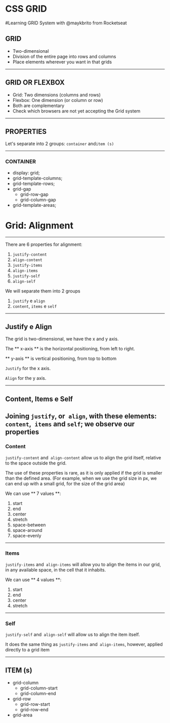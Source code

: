 # CSS GRID

#Learning GRID System with @maykbrito from Rocketseat

## GRID

- Two-dimensional
- Division of the entire page into rows and columns
- Place elements wherever you want in that grids

---

## GRID OR FLEXBOX

- Grid: Two dimensions (columns and rows)
- Flexbox: One dimension (or column or row)
- Both are complementary
- Check which browsers are not yet accepting the Grid system


---

## PROPERTIES


Let's separate into 2 groups:
`container` and` item (s) `

---
### CONTAINER

- display: grid;
- grid-template-columns;
- grid-template-rows;
- grid-gap
  - grid-row-gap
  - grid-column-gap
- grid-template-areas;
  
# Grid: Alignment
---

There are 6 properties for alignment:
1. `justify-content`
2. `align-content`
3. `justify-items`
4. `align-items`
5. `justify-self`
6. `align-self`

We will separate them into 2 groups
1. `justify` e `align`
2.  `content`, `items` e `self`


---

## Justify e Align

The grid is two-dimensional, we have the x and y axis.

The ** x-axis ** is the horizontal positioning, from left to right.

** y-axis ** is vertical positioning, from top to bottom

`Justify` for the x axis.

`Align` for the y axis.

---

## Content, Items e Self

Joining `justify`, or` align`, with these elements: `content`,` items` and `self`; we observe our properties
---

### Content


`justify-content` and` align-content` allow us to align the grid itself, relative to the space outside the grid.

The use of these properties is rare, as it is only applied if the grid is smaller than the defined area. (For example, when we use the grid size in px, we can end up with a small grid, for the size of the grid area)


We can use ** 7 values ​​**:
1. start
2. end
3. center
4. stretch
5. space-between
6. space-around
7. space-evenly

---
### Items

`justify-items` and` align-items` will allow you to align the items in our grid, in any available space, in the cell that it inhabits.

We can use ** 4 values ​​**:
1. start
2. end
3. center
4. stretch


---
### Self

`justify-self` and` align-self` will allow us to align the item itself.

It does the same thing as `justify-items` and` align-items`, however, applied directly to a grid item


---
## ITEM (s)

- grid-column
  - grid-column-start
  - grid-column-end
- grid-row
  - grid-row-start
  - grid-row-end
- grid-area
